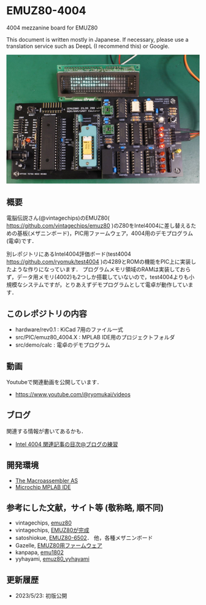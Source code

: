 # EMUZ80-4004
4004 mezzanine board for EMUZ80

This document is written mostly in Japanese. If necessary, please use a translation service such as DeepL (I recommend this) or Google.

![](images/title.jpg)

## 概要
電脳伝説さん(@vintagechips)のEMUZ80( https://github.com/vintagechips/emuz80 )のZ80をIntel4004に差し替えるための基板(メザニンボード)，PIC用ファームウェア，4004用のデモプログラム(電卓)です．

別レポジトリにあるIntel4004評価ボード(test4004 https://github.com/ryomuk/test4004 )の4289とROMの機能をPIC上に実装したような作りになっています．
プログラムメモリ領域のRAMは実装しておらず，データ用メモリ(4002)も2つしか搭載していないので，test4004よりも小規模なシステムですが，とりあえずデモプログラムとして電卓が動作しています．

## このレポジトリの内容
- hardware/rev0.1 : KiCad 7用のファイル一式
- src/PIC/emuz80_4004.X : MPLAB IDE用のプロジェクトフォルダ
- src/demo/calc : 電卓のデモプログラム

## 動画
Youtubeで関連動画を公開しています．
- https://www.youtube.com/@ryomukai/videos

## ブログ
関連する情報が書いてあるかも．
- [Intel 4004 関連記事の目次@ブログの練習](https://blog.goo.ne.jp/tk-80/e/3fa1e2972737c7b7d1b83f4e7bd648a2)

## 開発環境
- [The Macroassembler AS](http://john.ccac.rwth-aachen.de:8000/as/)
- [Microchip MPLAB IDE](https://www.microchip.com/en-us/tools-resources/develop/mplab-x-ide)

## 参考にした文献，サイト等 (敬称略, 順不同)
- vintagechips, [emuz80](https://github.com/vintagechips/emuz80)
- vintagechips, [EMUZ80が完成](https://vintagechips.wordpress.com/2022/03/05/emuz80_reference/)
- satoshiokue, [EMUZ80-6502](https://github.com/satoshiokue/EMUZ80-6502)． 他，各種メザニンボード
- Gazelle, [EMUZ80用ファームウェア](https://drive.google.com/drive/folders/1NaIIpzsUY3lptekcrJjwyvWTBNHIjUf1)
- kanpapa, [emu1802](https://github.com/kanpapa/emu1802)
- yyhayami, [emuz80_yyhayami](https://github.com/yyhayami/emuz80_yyhayami)

## 更新履歴
- 2023/5/23: 初版公開
